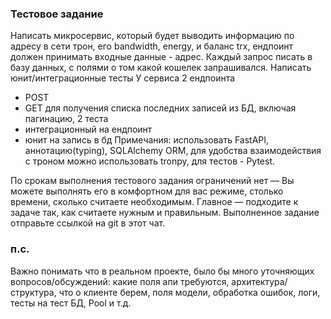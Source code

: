 ### Тестовое задание

Написать микросервис, который будет выводить информацию по адресу в сети трон, его bandwidth, energy, и баланс trx, ендпоинт должен принимать входные данные - адрес.
Каждый запрос писать в базу данных, с полями о том какой кошелек запрашивался.
Написать юнит/интеграционные тесты
У сервиса 2 ендпоинта
- POST
- GET для получения списка последних записей из БД, включая пагинацию,
2 теста
- интеграционный на ендпоинт
- юнит на запись в бд
Примечания: использовать FastAPI, аннотацию(typing), SQLAlchemy ORM, для удобства взаимодействия с троном можно использовать tronpy, для тестов - Pytest.

По срокам выполнения тестового задания ограничений нет — Вы можете выполнять его в комфортном для вас режиме, столько времени, сколько считаете необходимым.
Главное — подходите к задаче так, как считаете нужным и правильным. Выполненное задание отправьте ссылкой на git в этот чат.

### п.с.

Важно понимать что в реальном проекте, было бы много уточняющих вопросов/обсуждений: какие поля апи требуются,
архитектура/структура, что о клиенте берем, поля модели, обработка ошибок, логи, тесты на тест БД, Pool и т.д.
